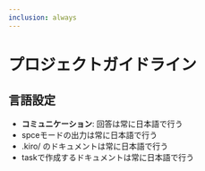 ```yaml
---
inclusion: always
---
```


# プロジェクトガイドライン

## 言語設定
- **コミュニケーション**: 回答は常に日本語で行う
- spceモードの出力は常に日本語で行う
- .kiro/ のドキュメントは常に日本語で行う
- taskで作成するドキュメントは常に日本語で行う<!------------------------------------------------------------------------------------
   Add Rules to this file or a short description and have Kiro refine them for you:   
-------------------------------------------------------------------------------------> 